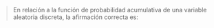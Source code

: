 > En relación a la función de probabilidad acumulativa de una variable aleatoria discreta, la afirmación correcta es:  